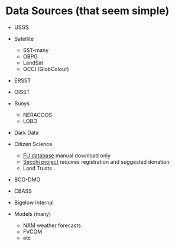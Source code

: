 # Data Sources (that seem simple)

- USGS

- Satellite
  + SST-many
  + OBPG
  + LandSat
  + OCCI (GlobColour)

- ERSST

- OISST

- Buoys
  + NERACOOS
  + LOBO
  
- Dark Data

- Citizen Science
  + [FU database](https://www.eyeonwater.org/) manual download only
  + [Secchi project](http://www.secchidisk.org/) requires registration and suggested donation
  + Land Trusts
  
- BCO-DMO

- CBASS

- Bigelow Internal

- Models (many)
  + NAM weather forecasts
  + FVCOM
  + etc
